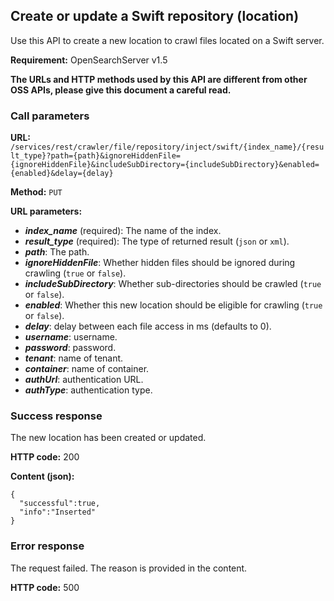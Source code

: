 ## Create or update a Swift repository (location)

Use this API to create a new location to crawl files located on a Swift server.

**Requirement:** OpenSearchServer v1.5

**The URLs and HTTP methods used by this API are different from other OSS APIs, please give this document a careful read.**

### Call parameters

**URL:** `/services/rest/crawler/file/repository/inject/swift/{index_name}/{result_type}?path={path}&ignoreHiddenFile={ignoreHiddenFile}&includeSubDirectory={includeSubDirectory}&enabled={enabled}&delay={delay}`

**Method:** ```PUT```

**URL parameters:**

- _**index_name**_ (required): The name of the index.
- _**result_type**_ (required): The type of returned result (`json` or `xml`).
- _**path**_: The path.
- _**ignoreHiddenFile**_: Whether hidden files should be ignored during crawling (`true` or `false`).
- _**includeSubDirectory**_: Whether sub-directories should be crawled (`true` or `false`).
- _**enabled**_: Whether this new location should be eligible for crawling (`true` or `false`).
- _**delay**_: delay between each file access in ms (defaults to 0).
- _**username**_: username.
- _**password**_: password.
- _**tenant**_: name of tenant.
- _**container**_: name of container.
- _**authUrl**_: authentication URL.
- _**authType**_: authentication type.

### Success response
The new location has been created or updated.

**HTTP code:**
200

**Content (json):**

    {
      "successful":true,
      "info":"Inserted"
    }

### Error response

The request failed. The reason is provided in the content.

**HTTP code:**
500
